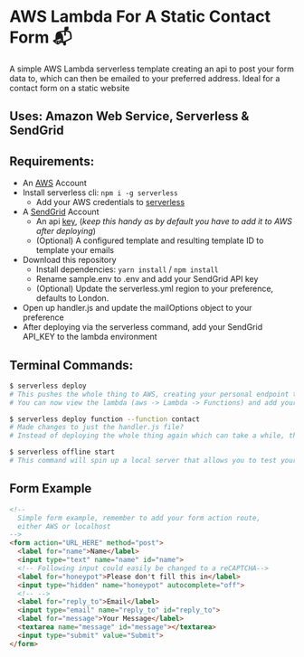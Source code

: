 # AWS Lambda For A Static Contact Form 📬

A simple AWS Lambda serverless template creating an api to post your form data to, which can then be emailed to your preferred address. Ideal for a contact form on a static website

## Uses: Amazon Web Service, Serverless & SendGrid

## Requirements:

- An [AWS](https://aws.amazon.com/) Account
- Install serverless cli: `npm i -g serverless`
  - Add your AWS credentials to [serverless](https://serverless.com/framework/docs/providers/aws/guide/credentials/)
- A [SendGrid](https://sendgrid.com/) Account
  - An api [key](https://app.sendgrid.com/settings/api_keys), (_keep this handy as by default you have to add it to AWS after deploying_)
  - (Optional) A configured template and resulting template ID to template your emails
- Download this repository
  - Install dependencies: `yarn install` / `npm install`
  - Rename sample.env to .env and add your SendGrid API key
  - (Optional) Update the serverless.yml region to your preference, defaults to London.
- Open up handler.js and update the mailOptions object to your preference
- After deploying via the serverless command, add your SendGrid API_KEY to the lambda environment

## Terminal Commands:

```bash
$ serverless deploy
# This pushes the whole thing to AWS, creating your personal endpoint to post your form data to
# You can now view the lambda (aws -> Lambda -> Functions) and add your SendGrid API_KEY to the environment

$ serverless deploy function --function contact
# Made changes to just the handler.js file?
# Instead of deploying the whole thing again which can take a while, this just updates the Lambda.

$ serverless offline start
# This command will spin up a local server that allows you to test your function locally.
```

## Form Example

```html
<!--
  Simple form example, remember to add your form action route,
  either AWS or localhost
-->
<form action="URL_HERE" method="post">
  <label for="name">Name</label>
  <input type="text" name="name" id="name">
  <!-- Following input could easily be changed to a reCAPTCHA-->
  <label for="honeypot">Please don't fill this in</label>
  <input type="hidden" name="honeypot" autocomplete="off">
  <!-- -->
  <label for="reply_to">Email</label>
  <input type="email" name="reply_to" id="reply_to">
  <label for="message">Your Message</label>
  <textarea name="message" id="message"></textarea>
  <input type="submit" value="Submit">
</form>
```
